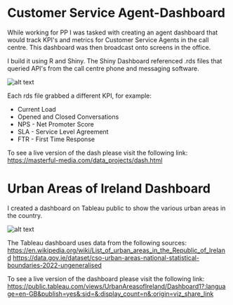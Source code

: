 # Customer Service Agent-Dashboard
While working for PP I was tasked with creating an agent dashboard that would track KPI's and metrics for Customer Service Agents in the call centre. This dashboard was then broadcast onto screens in the office.

I build it using R and Shiny. The Shiny Dashboard referenced .rds files that queried API's from the call centre phone and messaging software. 

![alt text](https://masterful-media.com/data_projects/wallboard.png)

Each rds file grabbed a different KPI, for example:

* Current Load
* Opened and Closed Conversations
* NPS - Net Promoter Score
* SLA - Service Level Agreement
* FTR - First Time Response

To see a live version of the dash please visit the following link: https://masterful-media.com/data_projects/dash.html

# Urban Areas of Ireland Dashboard
I created a dashboard on Tableau public to show the various urban areas in the country.

![alt text](https://masterful-media.com/data_projects/ireland.png)

The Tableau dashboard uses data from the following sources:
https://en.wikipedia.org/wiki/List_of_urban_areas_in_the_Republic_of_Ireland
https://data.gov.ie/dataset/cso-urban-areas-national-statistical-boundaries-2022-ungeneralised


To see a live version of the dashboard please visit the following link: https://public.tableau.com/views/UrbanAreasofIreland/Dashboard1?:language=en-GB&publish=yes&:sid=&:display_count=n&:origin=viz_share_link

